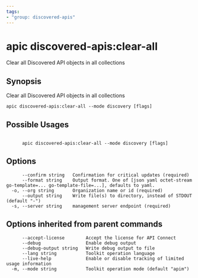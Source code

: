 ```yaml
---
tags:
- "group: discovered-apis"
---
```

# apic discovered-apis:clear-all

Clear all Discovered API objects in all collections

## Synopsis

Clear all Discovered API objects in all collections

```
apic discovered-apis:clear-all --mode discovery [flags]
```

## Possible Usages

```

      apic discovered-apis:clear-all --mode discovery [flags]

```

## Options

```
      --confirm string   Confirmation for critical updates (required)
      --format string    Output format. One of [json yaml octet-stream go-template=... go-template-file=...], defaults to yaml.
  -o, --org string       Organization name or id (required)
      --output string    Write file(s) to directory, instead of STDOUT (default "-")
  -s, --server string    management server endpoint (required)
```

## Options inherited from parent commands

```
      --accept-license        Accept the license for API Connect
      --debug                 Enable debug output
      --debug-output string   Write debug output to file
      --lang string           Toolkit operation language
      --live-help             Enable or disable tracking of limited usage information
  -m, --mode string           Toolkit operation mode (default "apim")
```
